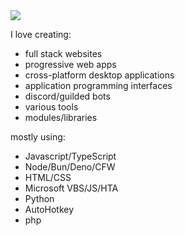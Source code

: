 

<img src="https://readme-typing-svg.demolab.com/?font=Fira+Code&pause=1000&color=00FF00&width=500&height=100&lines=Hi,%20I%20am%20Rednexie!;"/>

I love creating:

- full stack websites
- progressive web apps
- cross-platform desktop applications
- application programming interfaces
- discord/guilded bots
- various tools
- modules/libraries

mostly using:

- Javascript/TypeScript
- Node/Bun/Deno/CFW
- HTML/CSS
- Microsoft VBS/JS/HTA
- Python
- AutoHotkey
- php


